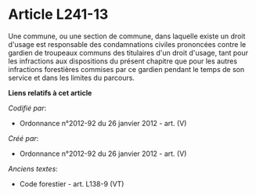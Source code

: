 # Article L241-13

Une commune, ou une section de commune, dans laquelle existe un droit d'usage est responsable des condamnations civiles
prononcées contre le gardien de troupeaux communs des titulaires d'un droit d'usage, tant pour les infractions aux
dispositions du présent chapitre que pour les autres infractions forestières commises par ce gardien pendant le temps de son
service et dans les limites du parcours.

**Liens relatifs à cet article**

_Codifié par_:

  - Ordonnance n°2012-92 du 26 janvier 2012 - art. (V)

_Créé par_:

  - Ordonnance n°2012-92 du 26 janvier 2012 - art. (V)

_Anciens textes_:

  - Code forestier - art. L138-9 (VT)
